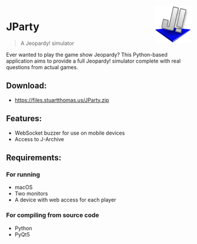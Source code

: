 <img src="resources/icon.png" align="right" height="100"/>

# JParty
> A Jeopardy! simulator

Ever wanted to play the game show Jeopardy? This Python-based application aims to provide a full Jeopardy! simulator complete with real questions from actual games.

## Download:
- https://files.stuartthomas.us/JParty.zip

## Features:
- WebSocket buzzer for use on mobile devices
- Access to J-Archive

## Requirements:
### For running
- macOS
- Two monitors
- A device with web access for each player

### For compiling from source code
- Python
- PyQt5
